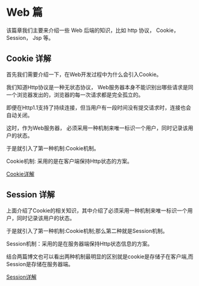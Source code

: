 # Web 篇
该篇章我们主要来介绍一些 Web 后端的知识，比如 http 协议， Cookie， Session， Jsp 等。

## Cookie 详解
首先我们需要介绍一下，在Web开发过程中为什么会引入Cookie。

我们知道Http协议是一种无状态协议， Web服务器本身不能识别出哪些请求是同一个浏览器发出的，浏览器的每一次请求都是完全孤立的。 

即便在Http1.1支持了持续连接，但当用户有一段时间没有提交请求时，连接也会自动关闭。

这时，作为Web服务器， 必须采用一种机制来唯一标识一个用户，同时记录该用户的状态。

于是就引入了第一种机制:Cookie机制。

Cookie机制: 采用的是在客户端保持Http状态的方案。

[Cookie详解](http://blog.tommyyang.cn/2017/03/13/Cookie详解-2017/)

## Session 详解
上面介绍了Cookie的相关知识，其中介绍了必须采用一种机制来唯一标识一个用户，同时记录该用户的状态。

于是就引入了第一种机制:Cookie机制;那么第二种就是Session机制。

Session机制：采用的是在服务器端保持Http状态信息的方案。

结合两篇博文也可以看出两种机制最明显的区别就是cookie是存储子在客户端,而Session是存储在服务器端。

[Session详解](http://blog.tommyyang.cn/2017/03/15/Session详解-2017/)
